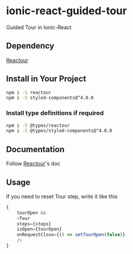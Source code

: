 # ionic-react-guided-tour

Guided Tour in Ionic-React

## Dependency

[Reactour](https://github.com/elrumordelaluz/reactour)

## Install in Your Project

```bash
npm i -S reactour
npm i -S styled-components@^4.0.0
```

### Install type definitions if required

```bash
npm i -S @types/reactour
npm i -S @types/styled-components@^4.0.0
```

## Documentation

Follow [Reactour](https://github.com/elrumordelaluz/reactour)'s doc

## Usage

If you need to reset Tour step, write it like this

```javascript
{
    tourOpen &&
    <Tour
    steps={steps}
    isOpen={tourOpen}
    onRequestClose={() => setTourOpen(false)}
    />
}
```

